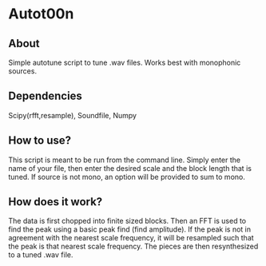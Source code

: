 # Autot00n

## About

Simple autotune script to tune .wav files. Works best with monophonic sources.

## Dependencies

Scipy(rfft,resample), Soundfile, Numpy

## How to use?

This script is meant to be run from the command line. Simply enter the name of your file, then enter the desired scale and the block length that is tuned. If source is not mono, an option will be provided to sum to mono.

## How does it work?

The data is first chopped into finite sized blocks. Then an FFT is used to find the peak using a basic peak find (find amplitude). If the peak is not in agreement with the nearest scale frequency, it will be resampled such that the peak is that nearest scale frequency. The pieces are then resynthesized to a tuned .wav file.